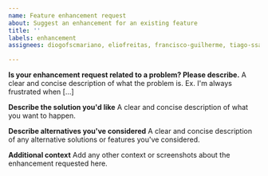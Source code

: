 ```yaml
---
name: Feature enhancement request
about: Suggest an enhancement for an existing feature
title: ''
labels: enhancement
assignees: diogofscmariano, eliofreitas, francisco-guilherme, tiago-ssantos

---
```


**Is your enhancement request related to a problem? Please describe.**
A clear and concise description of what the problem is. Ex. I'm always frustrated when [...]

**Describe the solution you'd like**
A clear and concise description of what you want to happen.

**Describe alternatives you've considered**
A clear and concise description of any alternative solutions or features you've considered.

**Additional context**
Add any other context or screenshots about the enhancement requested here.
